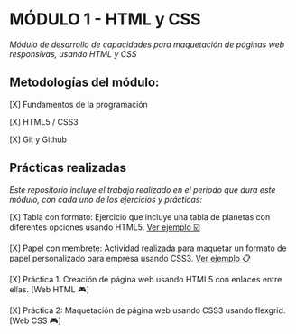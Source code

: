 # MÓDULO 1 - HTML y CSS

*Módulo de desarrollo de capacidades para maquetación de páginas web responsivas, usando HTML y CSS*
  
  

## Metodologías del módulo:

[X] Fundamentos de la programación

[X] HTML5 / CSS3

[X] Git y Github

  
  

## Prácticas realizadas
*Este repositorio incluye el trabajo realizado en el periodo que dura este módulo, con cada uno de los ejercicios y prácticas:*

[X] Tabla con formato: Ejercicio que incluye una tabla de planetas con diferentes opciones usando HTML5. [Ver ejemplo    :ballot_box_with_check:](https://mariarte.github.io/HAB--Mod1-HTML_CSS/Actividades%20Extras/HTML_Tabla%20con%20formato/tabla_con_formato.html)

[X] Papel con membrete: Actividad realizada para maquetar un formato de papel personalizado para empresa usando CSS3. [Ver ejemplo    :clipboard:](https://mariarte.github.io/HAB--Mod1-HTML_CSS/Actividades%20Extras/CSS_Papel%20con%20membrete)

[X] Práctica 1: Creación de página web usando HTML5 con enlaces entre ellas. [Web HTML  :video_game:]

[X] Práctica 2: Maquetación de página web usando CSS3 usando flexgrid. [Web CSS  :video_game:]
